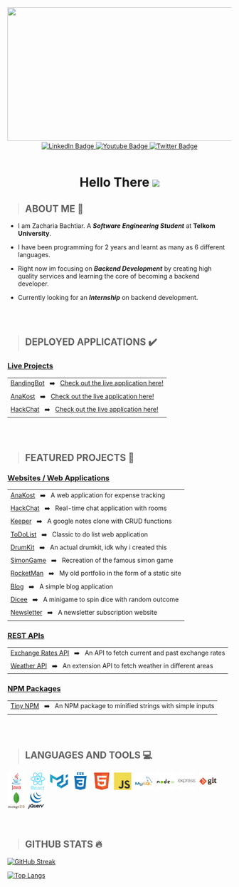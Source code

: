 
<div id="header" align="center">
  <div align="center">
  <img src="https://media.giphy.com/media/dWesBcTLavkZuG35MI/giphy.gif" width="600" height="300"/>
</div>
  
  <div id="badges">
    <a href="https://www.linkedin.com/in/zachariabachtiar/">
      <img src="https://img.shields.io/badge/LinkedIn-blue?style=for-the-badge&logo=linkedin&logoColor=white" alt="LinkedIn Badge"/>
    </a>
    <a href="https://www.youtube.com/watch?v=dQw4w9WgXcQ">
      <img src="https://img.shields.io/badge/YouTube-red?style=for-the-badge&logo=youtube&logoColor=white" alt="Youtube Badge"/>
    </a>
    <a href="https://www.instagram.com/jeksilaen/">
      <img src="https://img.shields.io/badge/Instagram-purple?style=for-the-badge&logo=instagram&logoColor=white" alt="Twitter Badge"/>
    </a>
</div>
    <img src="https://komarev.com/ghpvc/?username=jeksilaen&style=for-the-badge&color=blue" alt=""/>

  <h1>Hello There <img src="https://media.giphy.com/media/hvRJCLFzcasrR4ia7z/giphy.gif" width="30px"/></h1>
  
</div>



> ## **ABOUT ME** :baby:

* I am Zacharia Bachtiar. A ___Software Engineering Student___ at __Telkom University__.

* I have been programming for 2 years and learnt as many as 6 different languages.

* Right now im focusing on ___Backend Development___ by creating high quality services and learning the core of becoming a backend developer.

* Currently looking for an ___Internship___ on backend development.
<br>
<br>

> ## **DEPLOYED APPLICATIONS** ✔️
### <ins>Live Projects</ins>
|                                                                                                                        |
|---------------------------------------------------------------------------------------------------------|
| [BandingBot](https://github.com/jeksilaen/BandingBot#readme) &nbsp; :arrow_right: &nbsp; [Check out the live application here!](https://web-production-f39f.up.railway.app)  |
| [AnaKost](https://github.com/jeksilaen/anakost-client#readme) &nbsp; :arrow_right: &nbsp; [Check out the live application here!](https://main--keen-torte-5dda3f.netlify.app)|
| [HackChat](https://github.com/jeksilaen/HackChat#readme) &nbsp; :arrow_right: &nbsp; [Check out the live application here!](https://web-production-25986.up.railway.app)  |


<br>
<br>

> ## **FEATURED PROJECTS** :open_file_folder:
### <ins>Websites / Web Applications</ins>
|                                                                                                                        |
|---------------------------------------------------------------------------------------------------------|
| [AnaKost](https://github.com/jeksilaen/anakost-client#readme) &nbsp; :arrow_right: &nbsp; A web application for expense tracking |
| [HackChat](https://github.com/jeksilaen/HackChat#readme) &nbsp; :arrow_right: &nbsp; Real-time chat application with rooms  |
| [Keeper](https://github.com/jeksilaen/Keeper#readme) &nbsp; :arrow_right: &nbsp; A google notes clone with CRUD functions  |
| [ToDoList](https://github.com/jeksilaen/ToDoList-v2) &nbsp; :arrow_right: &nbsp; Classic to do list web application          |
| [DrumKit](https://github.com/jeksilaen/DrumKit) &nbsp; :arrow_right: &nbsp; An actual drumkit, idk why i created this        |
| [SimonGame](https://github.com/jeksilaen/SimonGame) &nbsp; :arrow_right: &nbsp; Recreation of the famous simon game    |
| [RocketMan](https://github.com/jeksilaen/rocketman) &nbsp; :arrow_right: &nbsp; My old portfolio in the form of a static site     |
| [Blog](https://github.com/jeksilaen/Blog) &nbsp; :arrow_right: &nbsp; A simple blog application     |
| [Dicee](https://github.com/jeksilaen/Dicee) &nbsp; :arrow_right: &nbsp; A minigame to spin dice with random outcome     |
| [Newsletter](https://github.com/jeksilaen/Newsletter) &nbsp; :arrow_right: &nbsp; A newsletter subscription website     |

 
### <ins>REST APIs</ins>
|                                                                                                                        |
|---------------------------------------------------------------------------------------------------------|
| [Exchange Rates API](https://github.com/jeksilaen/exchange-rates#readme) &nbsp; :arrow_right: &nbsp; An API to fetch current and past exchange rates |
| [Weather API](https://github.com/jeksilaen/exchange-rates#readme) &nbsp; :arrow_right: &nbsp; An extension API to fetch weather in different areas |

### <ins>NPM Packages</ins>
|                                                                                                                        |
|---------------------------------------------------------------------------------------------------------|
| [Tiny NPM](https://github.com/jeksilaen/tiny-package) &nbsp; :arrow_right: &nbsp; An NPM package to minified strings with simple inputs |
<br>
<br>

> ## **LANGUAGES AND TOOLS** :computer:

<div>
  <img src="https://github.com/devicons/devicon/blob/master/icons/java/java-original-wordmark.svg" title="Java" alt="Java" width="40" height="40"/>&nbsp;
  <img src="https://github.com/devicons/devicon/blob/master/icons/react/react-original-wordmark.svg" title="React" alt="React" width="40" height="40"/>&nbsp;
  <img src="https://github.com/devicons/devicon/blob/master/icons/materialui/materialui-original.svg" title="Material UI" alt="Material UI" width="40" height="40"/>&nbsp;
  <img src="https://github.com/devicons/devicon/blob/master/icons/css3/css3-plain-wordmark.svg"  title="CSS3" alt="CSS" width="40" height="40"/>&nbsp;
  <img src="https://github.com/devicons/devicon/blob/master/icons/html5/html5-original.svg" title="HTML5" alt="HTML" width="40" height="40"/>&nbsp;
  <img src="https://github.com/devicons/devicon/blob/master/icons/javascript/javascript-original.svg" title="JavaScript" alt="JavaScript" width="40" height="40"/>&nbsp;
  <img src="https://github.com/devicons/devicon/blob/master/icons/mysql/mysql-original-wordmark.svg" title="MySQL"  alt="MySQL" width="40" height="40"/>&nbsp;
  <img src="https://github.com/devicons/devicon/blob/master/icons/nodejs/nodejs-original-wordmark.svg" title="NodeJS" alt="NodeJS" width="40" height="40"/>&nbsp;
  <img src="https://github.com/devicons/devicon/blob/master/icons/express/express-original-wordmark.svg" title="ExpressJS" alt="AWS" width="40" height="40"/>&nbsp;
  <img src="https://github.com/devicons/devicon/blob/master/icons/git/git-original-wordmark.svg" title="Git" **alt="Git" width="40" height="40"/>
  <img src="https://github.com/devicons/devicon/blob/master/icons/mongodb/mongodb-original-wordmark.svg" title="Git" **alt="Git" width="40" height="40"/>
  <img src="https://github.com/devicons/devicon/blob/master/icons/jquery/jquery-original-wordmark.svg" title="Git" **alt="Git" width="40" height="40"/>
</div>
<br>
<br>

> ## **GITHUB STATS** :fire:
[![GitHub Streak](http://github-readme-streak-stats.herokuapp.com?user=jeksilaen&theme=dark&background=000000)](https://git.io/streak-stats)

[![Top Langs](https://github-readme-stats.vercel.app/api/top-langs/?username=jeksilaen&layout=compact&theme=vision-friendly-dark)](https://github.com/anuraghazra/github-readme-stats)
<br>
<br>
